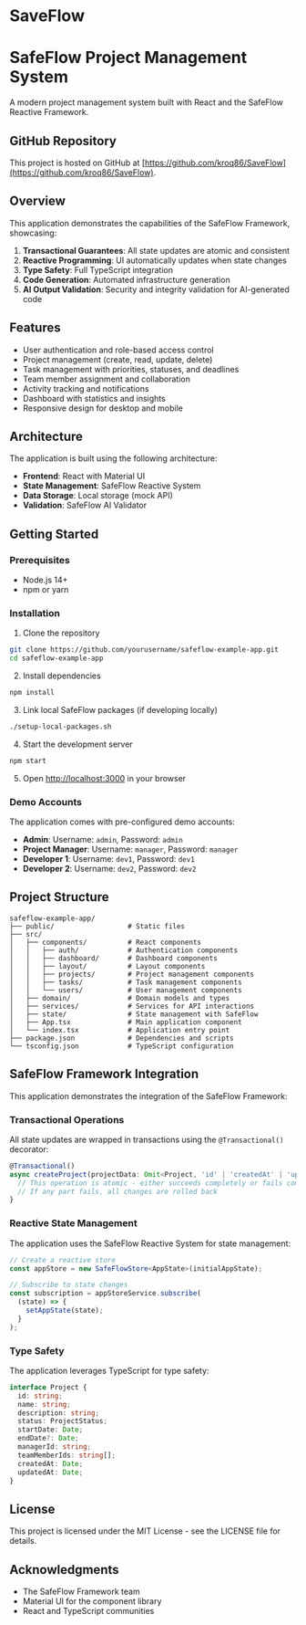 # SaveFlow
# SafeFlow Project Management System

A modern project management system built with React and the SafeFlow Reactive Framework.

## GitHub Repository

This project is hosted on GitHub at [https://github.com/kroq86/SaveFlow](https://github.com/kroq86/SaveFlow).

## Overview

This application demonstrates the capabilities of the SafeFlow Framework, showcasing:

1. **Transactional Guarantees**: All state updates are atomic and consistent
2. **Reactive Programming**: UI automatically updates when state changes
3. **Type Safety**: Full TypeScript integration
4. **Code Generation**: Automated infrastructure generation
5. **AI Output Validation**: Security and integrity validation for AI-generated code

## Features

- User authentication and role-based access control
- Project management (create, read, update, delete)
- Task management with priorities, statuses, and deadlines
- Team member assignment and collaboration
- Activity tracking and notifications
- Dashboard with statistics and insights
- Responsive design for desktop and mobile

## Architecture

The application is built using the following architecture:

- **Frontend**: React with Material UI
- **State Management**: SafeFlow Reactive System
- **Data Storage**: Local storage (mock API)
- **Validation**: SafeFlow AI Validator

## Getting Started

### Prerequisites

- Node.js 14+
- npm or yarn

### Installation

1. Clone the repository
```bash
git clone https://github.com/yourusername/safeflow-example-app.git
cd safeflow-example-app
```

2. Install dependencies
```bash
npm install
```

3. Link local SafeFlow packages (if developing locally)
```bash
./setup-local-packages.sh
```

4. Start the development server
```bash
npm start
```

5. Open [http://localhost:3000](http://localhost:3000) in your browser

### Demo Accounts

The application comes with pre-configured demo accounts:

- **Admin**: Username: `admin`, Password: `admin`
- **Project Manager**: Username: `manager`, Password: `manager`
- **Developer 1**: Username: `dev1`, Password: `dev1`
- **Developer 2**: Username: `dev2`, Password: `dev2`

## Project Structure

```
safeflow-example-app/
├── public/                  # Static files
├── src/
│   ├── components/          # React components
│   │   ├── auth/            # Authentication components
│   │   ├── dashboard/       # Dashboard components
│   │   ├── layout/          # Layout components
│   │   ├── projects/        # Project management components
│   │   ├── tasks/           # Task management components
│   │   └── users/           # User management components
│   ├── domain/              # Domain models and types
│   ├── services/            # Services for API interactions
│   ├── state/               # State management with SafeFlow
│   ├── App.tsx              # Main application component
│   └── index.tsx            # Application entry point
├── package.json             # Dependencies and scripts
└── tsconfig.json            # TypeScript configuration
```

## SafeFlow Framework Integration

This application demonstrates the integration of the SafeFlow Framework:

### Transactional Operations

All state updates are wrapped in transactions using the `@Transactional()` decorator:

```typescript
@Transactional()
async createProject(projectData: Omit<Project, 'id' | 'createdAt' | 'updatedAt'>): Promise<Project> {
  // This operation is atomic - either succeeds completely or fails completely
  // If any part fails, all changes are rolled back
}
```

### Reactive State Management

The application uses the SafeFlow Reactive System for state management:

```typescript
// Create a reactive store
const appStore = new SafeFlowStore<AppState>(initialAppState);

// Subscribe to state changes
const subscription = appStoreService.subscribe(
  (state) => {
    setAppState(state);
  }
);
```

### Type Safety

The application leverages TypeScript for type safety:

```typescript
interface Project {
  id: string;
  name: string;
  description: string;
  status: ProjectStatus;
  startDate: Date;
  endDate?: Date;
  managerId: string;
  teamMemberIds: string[];
  createdAt: Date;
  updatedAt: Date;
}
```

## License

This project is licensed under the MIT License - see the LICENSE file for details.

## Acknowledgments

- The SafeFlow Framework team
- Material UI for the component library
- React and TypeScript communities 